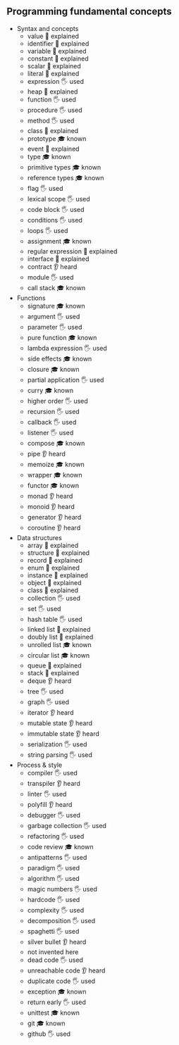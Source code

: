 ## Programming fundamental concepts

- Syntax and concepts
  - value 🙋 explained
  - identifier 🙋 explained
  - variable 🙋 explained
  - constant 🙋 explained
  - scalar 🙋 explained
  - literal 🙋 explained
  - expression 🖐️ used
  - heap 🙋 explained
  - function 🖐️ used
  - procedure 🖐️ used
  - method 🖐️ used
  - class 🙋 explained
  - prototype 🎓 known
  - event 🙋 explained
  - type 🎓 known 
  - primitive types 🎓 known 
  - reference types 🎓 known 
  - flag 🖐️ used
  - lexical scope 🖐️ used
  - code block 🖐️ used
  - conditions 🖐️ used
  - loops 🖐️ used
  - assignment 🎓 known
  - regular expression 🙋 explained
  - interface 🙋 explained
  - contract 👂 heard
  - module 🖐️ used
  - call stack 🎓 known 
- Functions
  - signature 🎓 known
  - argument 🖐️ used
  - parameter 🖐️ used
  - pure function 🎓 known
  - lambda expression 🖐️ used
  - side effects 🎓 known
  - closure 🎓 known
  - partial application 🖐️ used
  - curry 🎓 known
  - higher order 🖐️ used
  - recursion 🖐️ used
  - callback 🖐️ used
  - listener 🖐️ used
  - compose 🎓 known
  - pipe 👂 heard
  - memoize 🎓 known
  - wrapper 🎓 known
  - functor 🎓 known
  - monad 👂 heard 
  - monoid 👂 heard 
  - generator 👂 heard
  - coroutine 👂 heard
- Data structures
  - array 🙋 explained 
  - structure 🙋 explained 
  - record 🙋 explained 
  - enum 🙋 explained 
  - instance 🙋 explained 
  - object 🙋 explained 
  - class 🙋 explained 
  - collection 🖐️ used
  - set 🖐️ used
  - hash table 🖐️ used
  - linked list 🙋 explained
  - doubly list 🙋 explained
  - unrolled list 🎓 known
  - circular list 🎓 known
  - queue 🙋 explained
  - stack 🙋 explained
  - deque 👂 heard
  - tree 🖐️ used
  - graph 🖐️ used
  - iterator 👂 heard
  - mutable state 👂 heard
  - immutable state 👂 heard
  - serialization 🖐️ used
  - string parsing 🖐️ used
- Process & style
  - compiler 🖐️ used
  - transpiler 👂 heard 
  - linter 🖐️ used 
  - polyfill 👂 heard
  - debugger 🖐️ used
  - garbage collection 🖐️ used
  - refactoring 🖐️ used
  - code review 🎓 known
  - antipatterns 🖐️ used
  - paradigm 🖐️ used
  - algorithm 🖐️ used
  - magic numbers 🖐️ used
  - hardcode 🖐️ used
  - complexity 🖐️ used
  - decomposition 🖐️ used 
  - spaghetti 🖐️ used
  - silver bullet 👂 heard
  - not invented here 
  - dead code 🖐️ used 
  - unreachable code 👂 heard
  - duplicate code 🖐️ used
  - exception 🎓 known
  - return early 🖐️ used
  - unittest 🎓 known
  - git 🎓 known
  - github 🖐️ used
